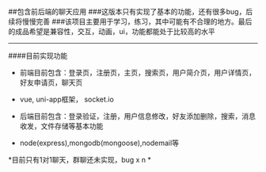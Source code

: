##包含前后端的聊天应用
###这版本只有实现了基本的功能，还有很多bug，后续将慢慢完善
###该项目主要用于学习，练习，其中可能有不合理的地方。最后的成品希望是兼容性，交互，动画，ui，功能都能处于比较高的水平

----------

####目前实现功能
- 前端目前包含：登录页，注册页，主页，搜索页，用户简介页，用户详情页，好友申请页，聊天页
 - vue, uni-app框架， socket.io
 
- 后端目前包含：登录验证，注册，用户信息修改，好友添加删除，搜索，消息收发，文件存储等基本功能
 - node(express),mongodb(mongoose),nodemail等
 
*目前只有1对1聊天，群聊还未实现，bug x n *